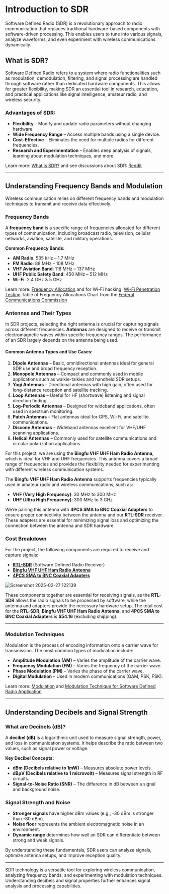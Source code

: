 # Introduction to SDR

Software Defined Radio (SDR) is a revolutionary approach to radio communication that replaces traditional hardware-based components with software-driven processing. This enables users to tune into various signals, analyze waveforms, and even experiment with wireless communications dynamically.

## What is SDR?

Software Defined Radio refers to a system where radio functionalities such as modulation, demodulation, filtering, and signal processing are handled through software rather than dedicated hardware components. This allows for greater flexibility, making SDR an essential tool in research, education, and practical applications like signal intelligence, amateur radio, and wireless security.

### Advantages of SDR:

- **Flexibility** – Modify and update radio parameters without changing hardware.
- **Wide Frequency Range** – Access multiple bands using a single device.
- **Cost-Effective** – Eliminates the need for multiple radios for different frequencies.
- **Research and Experimentation** – Enables deep analysis of signals, learning about modulation techniques, and more.

Learn more: [What is SDR?](https://www.wirelessinnovation.org/assets/documents/SoftwareDefinedRadio.pdf) and see discussions about SDR: [Reddit](https://www.reddit.com/r/sdr/)

---

## Understanding Frequency Bands and Modulation

Wireless communication relies on different frequency bands and modulation techniques to transmit and receive data effectively.

### Frequency Bands

A **frequency band** is a specific range of frequencies allocated for different types of communication, including broadcast radio, television, cellular networks, aviation, satellite, and military operations.

**Common Frequency Bands:**

- **AM Radio**: 535 kHz – 1.7 MHz
- **FM Radio**: 88 MHz – 108 MHz
- **VHF Aviation Band**: 118 MHz – 137 MHz
- **UHF Public Safety Band**: 450 MHz – 512 MHz
- **Wi-Fi**: 2.4 GHz & 5 GHz

Learn more: [Frequency Allocation](https://en.wikipedia.org/wiki/Frequency_allocation) and for Wi-Fi hacking: [Wi-Fi Penetration Testing](https://www.offsec.com/courses/pen-210/) Table of Frequency Allocations Chart from the [Federal Communications Commission](https://www.fcc.gov/engineering-technology/policy-and-rules-division/radio-spectrum-allocation/general/table-frequency)

### Antennas and Their Types

In SDR projects, selecting the right antenna is crucial for capturing signals across different frequencies. **Antennas** are designed to receive or transmit electromagnetic waves within specific frequency ranges. The performance of an SDR largely depends on the antenna being used.

#### Common Antenna Types and Use Cases:

1. **Dipole Antennas** – Basic, omnidirectional antennas ideal for general SDR use and broad frequency reception.
2. **Monopole Antennas** – Compact and commonly used in mobile applications such as walkie-talkies and handheld SDR setups.
3. **Yagi Antennas** – Directional antennas with high gain, often used for long-distance reception and satellite tracking.
4. **Loop Antennas** – Useful for HF (shortwave) listening and signal direction finding.
5. **Log-Periodic Antennas** – Designed for wideband applications, often used in spectrum monitoring.
6. **Patch Antennas** – Flat antennas ideal for GPS, Wi-Fi, and satellite communications.
7. **Discone Antennas** – Wideband antennas excellent for VHF/UHF scanning applications.
8. **Helical Antennas** – Commonly used for satellite communications and circular polarization applications.

For this project, we are using the **Bingfu VHF UHF Ham Radio Antenna**, which is ideal for VHF and UHF frequencies. This antenna covers a broad range of frequencies and provides the flexibility needed for experimenting with different wireless communication systems.

The **Bingfu VHF UHF Ham Radio Antenna** supports frequencies typically used in amateur radio and wireless communications, such as:

- **VHF (Very High Frequency)**: 30 MHz to 300 MHz
- **UHF (Ultra High Frequency)**: 300 MHz to 3 GHz

We’re pairing this antenna with **4PCS SMA to BNC Coaxial Adapters** to ensure proper connectivity between the antenna and our **RTL-SDR** receiver. These adapters are essential for minimizing signal loss and optimizing the connection between the antenna and SDR hardware.

### Cost Breakdown

For the project, the following components are required to receive and capture signals:

- [**RTL-SDR**](https://www.amazon.com/RTL-SDR-Blog-RTL2832U-Software-Defined/dp/B0BMKZCKTF) (Software Defined Radio Receiver)
- [**Bingfu VHF UHF Ham Radio Antenna**](https://www.amazon.com/dp/B07X2LJ4HB?ref=ppx_yo2ov_dt_b_fed_asin_title)
- [**4PCS SMA to BNC Coaxial Adapters**](https://www.amazon.com/dp/B091C5Y8T7?ref=ppx_yo2ov_dt_b_fed_asin_title)

![Screenshot 2025-02-27 122139](https://github.com/user-attachments/assets/2812ead9-64bc-497b-bd4e-46dfa2a03f04)

These components together are essential for receiving signals, as the **RTL-SDR** allows the radio signals to be processed by software, while the antenna and adapters provide the necessary hardware setup. The total cost for the **RTL-SDR**, **Bingfu VHF UHF Ham Radio Antenna**, and **4PCS SMA to BNC Coaxial Adapters** is **$54.16** (excluding shipping).

---

### Modulation Techniques

Modulation is the process of encoding information onto a carrier wave for transmission. The most common types of modulation include:

- **Amplitude Modulation (AM)** – Varies the amplitude of the carrier wave.
- **Frequency Modulation (FM)** – Varies the frequency of the carrier wave.
- **Phase Modulation (PM)** – Varies the phase of the carrier wave.
- **Digital Modulation** – Used in modern communications (QAM, PSK, FSK).

Learn more: [Modulation](https://en.wikipedia.org/wiki/Modulation) and [Modulation Technique for Software Defined Radio Application](https://www.ajbasweb.com/old/ajbas/2009/1780-1785.pdf)

---

## Understanding Decibels and Signal Strength

### What are Decibels (dB)?

A **decibel (dB)** is a logarithmic unit used to measure signal strength, power, and loss in communication systems. It helps describe the ratio between two values, such as signal power or voltage.

**Key Decibel Concepts:**

- **dBm (Decibels relative to 1mW)** – Measures absolute power levels.
- **dBμV (Decibels relative to 1 microvolt)** – Measures signal strength in RF circuits.
- **Signal-to-Noise Ratio (SNR)** – The difference in dB between a signal and background noise.

### Signal Strength and Noise

- **Stronger signals** have higher dBm values (e.g., -30 dBm is stronger than -80 dBm).
- **Noise floor** represents the ambient electromagnetic noise in an environment.
- **Dynamic range** determines how well an SDR can differentiate between strong and weak signals.

By understanding these fundamentals, SDR users can analyze signals, optimize antenna setups, and improve reception quality.

---

SDR technology is a versatile tool for exploring wireless communication, analyzing frequency bands, and experimenting with modulation techniques. Understanding decibels and signal properties further enhances signal analysis and processing capabilities.
